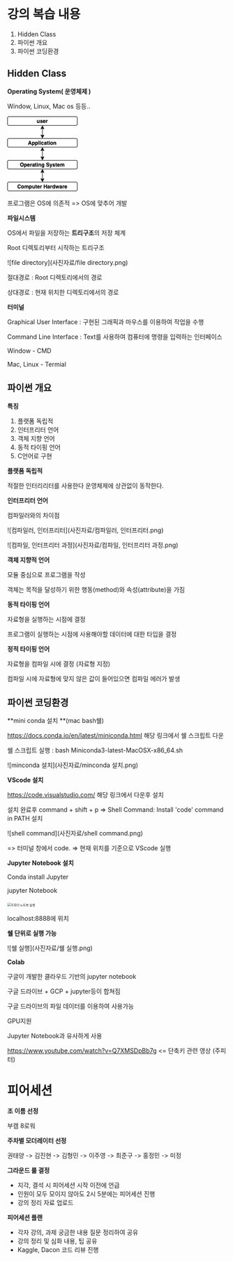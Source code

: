 # 강의 복습 내용



1. Hidden Class
2. 파이썬 개요
3. 파이썬 코딩환경





## Hidden Class



**Operating System( 운영체제 )**

Window, Linux, Mac os 등등..



![layer](사진자료/layer.png)



프로그램은 OS에 의존적  =>  OS에 맞추어 개발





**파일시스템**

OS에서 파일을 저장하는 **트리구조**의 저장 체계

Root 디렉토리부터 시작하는 트리구조



![file directory](사진자료/file directory.png)



절대경로 : Root 디렉토리에서의 경로

상대경로 : 현재 위치한 디렉토리에서의 경로





**터미널**

Graphical User Interface : 구현된 그래픽과 마우스를 이용하여 작업을 수행

Command Line Interface : Text를 사용하여 컴퓨터에 명령을 입력하는 인터페이스



Window - CMD

Mac, Linux - Termial









## 파이썬 개요



**특징**

1. 플랫폼 독립적
2. 인터프리터 언어
3. 객체 지향 언어
4. 동적 타이핑 언어
5. C언어로 구현



**플랫폼 독립적**

적절한 인터리리터를 사용한다 운영체제에 상관없이 동작한다.



**인터프리터 언어**

컴파일러와의 차이점

![컴파일러, 인터프리터](사진자료/컴파일러, 인터프리터.png)





![컴파일, 인터프리터 과정](사진자료/컴파일, 인터프리터 과정.png)





**객체 지향적 언어**

모듈 중심으로 프로그램을 작성

객체는 목적을 달성하기 위한 행동(method)와 속성(attribute)을 가짐





**동적 타이핑 언어**

자료형을 실행하는 시점에 결정 

프로그램이 실행하는 시점에 사용해야할 데이터에 대한 타입을 결정



**정적 타이핑 언어**

자료형을 컴파일 시에 결정 (자료형 지정)

컴파일 시에 자료형에 맞지 않은 값이 들어있으면 컴파일 에러가 발생







## 파이썬 코딩환경



**mini conda 설치 **(mac bash쉘)

https://docs.conda.io/en/latest/miniconda.html 해당 링크에서 쉘 스크립트 다운

쉘 스크립트 실행 : bash Miniconda3-latest-MacOSX-x86_64.sh

![minconda 설치](사진자료/minconda 설치.png)





**VScode 설치**

https://code.visualstudio.com/ 해당 링크에서 다운후 설치

설치 완료후 command + shift + p => Shell Command: Install 'code' command in PATH 설치

![shell command](사진자료/shell command.png)

=> 터미널 창에서 code. => 현재 위치를 기준으로 VScode 실행





**Jupyter Notebook 설치**

Conda install Jupyter

jupyter Notebook

<img src="사진자료/주피터 노트북 실행.png" alt="주피터 노트북 실행" style="zoom:50%;" />



localhost:8888에 위치

**쉘 단위로 실행 가능**

![쉘 실행](사진자료/쉘 실행.png)





**Colab**

구글이 개발한 클라우드 기반의 jupyter notebook

구글 드라이브 + GCP + jupyter등이 합쳐짐

구글 드라이브의 파일 데이터를 이용하여 사용가능

GPU지원

Jupyter Notebook과 유사하게 사용



https://www.youtube.com/watch?v=Q7XMSDpBb7g  <= 단축키 관련 영상 (주피터)

# 피어세션



**조 이름 선정**

부캠 8로워



**주차별 모더레이터 선정**

권태양 -> 김진현 -> 김형민 -> 이주영 -> 최준구 -> 홍정민 -> 미정



**그라운드 룰 결정**

- 지각, 결석 시 피어세션 시작 이전에 언급
- 인원이 모두 모이지 않아도 2시 5분에는 피어세션 진행
- 강의 정리 자료 업로드



**피어세션 플랜**

- 각자 강의, 과제 궁금한 내용 질문 정리하여 공유
- 강의 정리 및 심화 내용, 팁 공유
- Kaggle, Dacon 코드 리뷰 진행